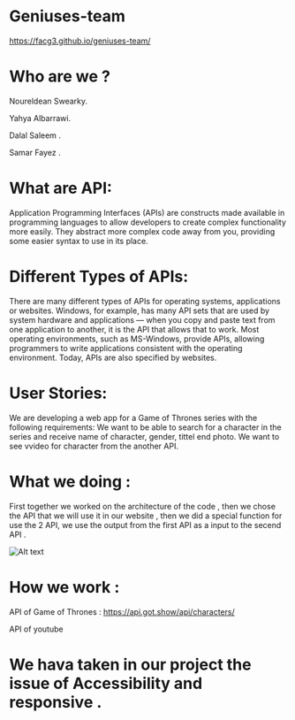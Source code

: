 # Geniuses-team
 
 https://facg3.github.io/geniuses-team/

# Who are we ?

Noureldean Swearky.

Yahya Albarrawi.

Dalal Saleem .

Samar Fayez .


# What are API:

Application Programming Interfaces (APIs) are constructs made available in programming languages to allow developers to create complex functionality more easily. They abstract more complex code away from you, providing some easier syntax to use in its place.

# Different Types of APIs:

There are many different types of APIs for operating systems, applications or websites.
 Windows, for example, has many API sets that are used by system hardware and applications — when you copy
 and paste text from one application to another, it is the API that allows that to work.
Most operating environments, such as MS-Windows, provide APIs, allowing programmers to write applications consistent with the operating environment. Today, APIs are also specified by websites.


# User Stories:

We are developing a web app for a Game of Thrones series with the following requirements:
We want to be able to search for a character in the series and receive name of character,  gender, tittel  end photo.
We want to see vvideo for character from the another API.



# What we doing :

First together we worked on the architecture of the code , then we chose the API that we will use it in our website , then we did a special function for use the 2 API, we use the output from the first API as a input to the secend API .


![Alt text](https://scontent.fjrs2-1.fna.fbcdn.net/v/t34.0-12/23846244_1499373303477759_450457764_n.jpg?oh=c4d8bd0c16239817f9445c83691a7a0f&oe=5A17E104)


# How we work :

API of Game of Thrones : https://api.got.show/api/characters/

API of youtube 



# We hava taken in our project the issue of Accessibility and responsive .
